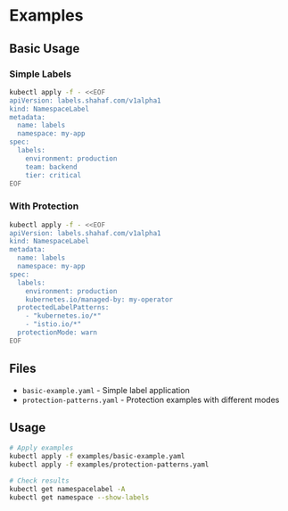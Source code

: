 # Examples

## Basic Usage

### Simple Labels
```bash
kubectl apply -f - <<EOF
apiVersion: labels.shahaf.com/v1alpha1
kind: NamespaceLabel
metadata:
  name: labels
  namespace: my-app
spec:
  labels:
    environment: production
    team: backend
    tier: critical
EOF
```

### With Protection
```bash
kubectl apply -f - <<EOF
apiVersion: labels.shahaf.com/v1alpha1
kind: NamespaceLabel
metadata:
  name: labels
  namespace: my-app
spec:
  labels:
    environment: production
    kubernetes.io/managed-by: my-operator
  protectedLabelPatterns:
    - "kubernetes.io/*"
    - "istio.io/*"
  protectionMode: warn
EOF
```

## Files

- `basic-example.yaml` - Simple label application
- `protection-patterns.yaml` - Protection examples with different modes

## Usage

```bash
# Apply examples
kubectl apply -f examples/basic-example.yaml
kubectl apply -f examples/protection-patterns.yaml

# Check results
kubectl get namespacelabel -A
kubectl get namespace --show-labels
``` 